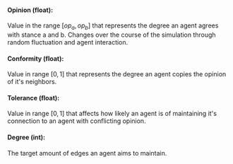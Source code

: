 #### Opinion (float):
Value in the range $[op_a, op_b]$ that represents the degree an agent agrees with stance a and b. Changes over the course of the simulation through random fluctuation and agent interaction.

#### Conformity (float):
Value in range $[0, 1]$ that represents the degree an agent copies the opinion of it's neighbors.

#### Tolerance (float):
Value in range $[0,1]$ that affects how likely an agent is of maintaining it's connection to an agent with conflicting opinion.

#### Degree (int):
The target amount of edges an agent aims to maintain.
